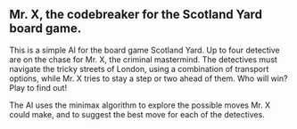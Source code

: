 ## Mr. X, the codebreaker for the Scotland Yard board game.


This is a simple AI for the board game Scotland Yard. Up to four detective are on the chase for Mr. X, the criminal mastermind. The detectives must navigate the tricky streets of London, using a combination of transport options, while Mr. X tries to stay a step or two ahead of them. Who will win? Play to find out!

The AI uses the minimax algorithm to explore the possible moves Mr. X could make, and to suggest the best move for each of the detectives. 
